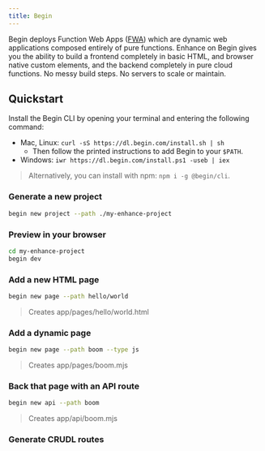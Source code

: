 ```yaml
---
title: Begin
---
```


Begin deploys Function Web Apps ([FWA](/https://fwa.dev)) which are dynamic web applications composed entirely of pure functions. Enhance on Begin gives you the ability to build a frontend completely in basic HTML, and browser native custom elements, and the backend completely in pure cloud functions. No messy build steps. No servers to scale or maintain.

## Quickstart

Install the Begin CLI by opening your terminal and entering the following command:

- Mac, Linux: `curl -sS https://dl.begin.com/install.sh | sh`
  - Then follow the printed instructions to add Begin to your `$PATH`.
- Windows: `iwr https://dl.begin.com/install.ps1 -useb | iex`

> Alternatively, you can install with npm: `npm i -g @begin/cli`.

### Generate a new project

```bash
begin new project --path ./my-enhance-project
```

### Preview in your browser

```bash
cd my-enhance-project
begin dev
```

### Add a new HTML page

```bash
begin new page --path hello/world 
```
> Creates app/pages/hello/world.html

### Add a dynamic page

```bash
begin new page --path boom --type js
```
> Creates app/pages/boom.mjs

### Back that page with an API route

```bash
begin new api --path boom
```
> Creates app/api/boom.mjs

### Generate CRUDL routes
